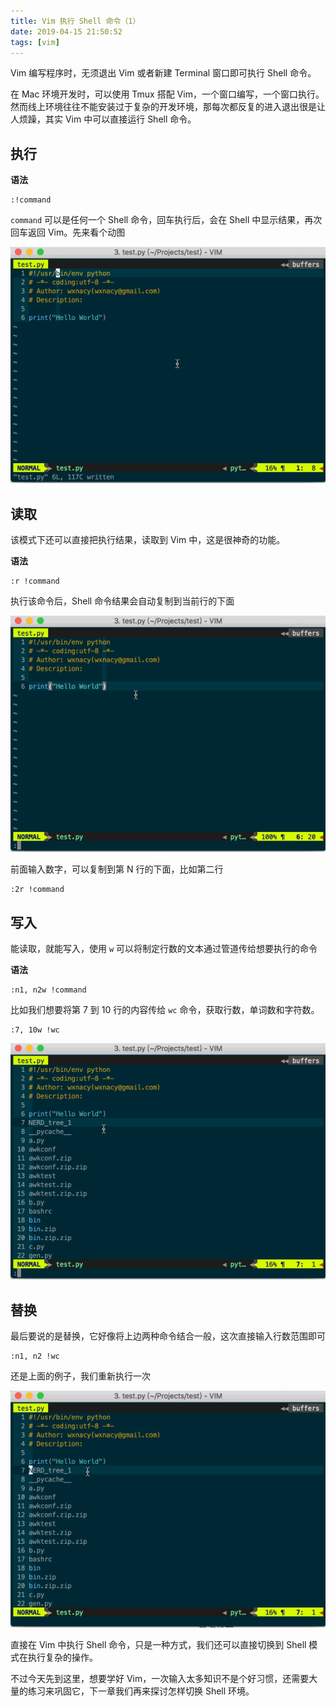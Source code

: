 ```yaml
---
title: Vim 执行 Shell 命令（1）
date: 2019-04-15 21:50:52
tags: [vim]
---
```


Vim 编写程序时，无须退出 Vim 或者新建 Terminal 窗口即可执行 Shell 命令。

<!-- more -->

在 Mac 环境开发时，可以使用 Tmux 搭配 Vim，一个窗口编写，一个窗口执行。然而线上环境往往不能安装过于复杂的开发环境，那每次都反复的进入退出很是让人烦躁，其实 Vim 中可以直接运行 Shell 命令。

<!-- toc -->

## 执行

**语法**

```vim
:!command
```

`command` 可以是任何一个 Shell 命令，回车执行后，会在 Shell 中显示结果，再次回车返回 Vim。先来看个动图

![1](https://raw.githubusercontent.com/wxnacy/image/master/blog/vim-shell1.gif)

## 读取

该模式下还可以直接把执行结果，读取到 Vim 中，这是很神奇的功能。

**语法**

```vim
:r !command
```

执行该命令后，Shell 命令结果会自动复制到当前行的下面

![2](https://raw.githubusercontent.com/wxnacy/image/master/blog/vim-shell2.gif)


前面输入数字，可以复制到第 N 行的下面，比如第二行

```vim
:2r !command
```

## 写入

能读取，就能写入，使用 `w` 可以将制定行数的文本通过管道传给想要执行的命令

**语法**

```vim
:n1, n2w !command
```

比如我们想要将第 7 到 10 行的内容传给 `wc` 命令，获取行数，单词数和字符数。

```vim
:7, 10w !wc
```

![3](https://raw.githubusercontent.com/wxnacy/image/master/blog/vim-shell3.gif)

## 替换

最后要说的是替换，它好像将上边两种命令结合一般，这次直接输入行数范围即可

```vim
:n1, n2 !wc
```

还是上面的例子，我们重新执行一次

![4](https://raw.githubusercontent.com/wxnacy/image/master/blog/vim-shell4.gif)

直接在 Vim 中执行 Shell 命令，只是一种方式，我们还可以直接切换到 Shell 模式在执行复杂的操作。

不过今天先到这里，想要学好 Vim，一次输入太多知识不是个好习惯，还需要大量的练习来巩固它，下一章我们再来探讨怎样切换 Shell 环境。

